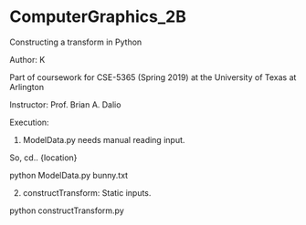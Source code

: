 # ComputerGraphics_2B
Constructing a transform in Python

Author: K

Part of coursework for CSE-5365 (Spring 2019) at the University of Texas at Arlington


Instructor: Prof. Brian A. Dalio

Execution: 

1. ModelData.py needs manual reading input.

So, cd.. {location}

python ModelData.py bunny.txt

2. constructTransform: Static inputs.

python constructTransform.py
